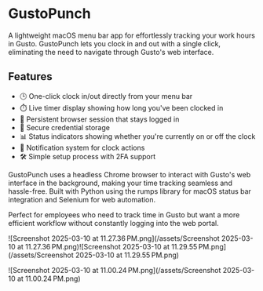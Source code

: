 # GustoPunch

A lightweight macOS menu bar app for effortlessly tracking your work hours in Gusto. GustoPunch lets you clock in and out with a single click, eliminating the need to navigate through Gusto's web interface.

## Features

- 🕒 One-click clock in/out directly from your menu bar
- ⏱️ Live timer display showing how long you've been clocked in
- 🔄 Persistent browser session that stays logged in
- 🔐 Secure credential storage
- 📊 Status indicators showing whether you're currently on or off the clock
- 🔔 Notification system for clock actions
- 🛠️ Simple setup process with 2FA support

GustoPunch uses a headless Chrome browser to interact with Gusto's web interface in the background, making your time tracking seamless and hassle-free. Built with Python using the rumps library for macOS status bar integration and Selenium for web automation.

Perfect for employees who need to track time in Gusto but want a more efficient workflow without constantly logging into the web portal.



![Screenshot 2025-03-10 at 11.27.36 PM.png](/assets/Screenshot 2025-03-10 at 11.27.36 PM.png)![Screenshot 2025-03-10 at 11.29.55 PM.png](/assets/Screenshot 2025-03-10 at 11.29.55 PM.png)




![Screenshot 2025-03-10 at 11.00.24 PM.png](/assets/Screenshot 2025-03-10 at 11.00.24 PM.png)